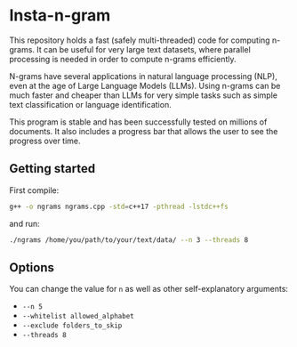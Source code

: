 # Insta-n-gram

This repository holds a fast (safely multi-threaded) code for computing n-grams. It can be useful for very large text datasets, where parallel processing is needed in order to compute n-grams efficiently.

N-grams have several applications in natural language processing (NLP), even at the age of Large Language Models (LLMs). Using n-grams can be much faster and cheaper than LLMs for very simple tasks such as simple text classification or language identification.

This program is stable and has been successfully tested on millions of documents. It also includes a progress bar that allows the user to see the progress over time.

## Getting started

First compile:

```bash
g++ -o ngrams ngrams.cpp -std=c++17 -pthread -lstdc++fs
```

and run:

```bash
./ngrams /home/you/path/to/your/text/data/ --n 3 --threads 8
```

## Options

You can change the value for `n` as well as other self-explanatory arguments:

* `--n 5`
* `--whitelist allowed_alphabet`
* `--exclude folders_to_skip`
* `--threads 8`

